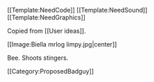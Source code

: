 [[Template:NeedCode]]
[[Template:NeedSound]]
[[Template:NeedGraphics]]

Copied from [[User ideas]].

[[Image:Biella mrlog limpy.jpg|center]]

Bee. Shoots stingers.

[[Category:ProposedBadguy]]
